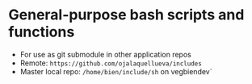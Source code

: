 # General-purpose bash scripts and functions

* For use as git submodule in other application repos
* Remote: `https://github.com/ojalaquellueva/includes`
* Master local repo: `/home/bien/include/sh` on vegbiendev`